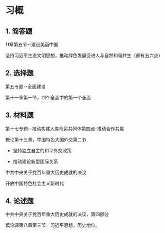 # 习概

## 1. 简答题

11章第五节--建设美丽中国

坚持习近平生态文明思想，推动绿色发展促进人与自然和谐共生（都有五六点）

## 2. 选择题

第五专题--全面建设

第十一章第一节，四个全面中的第一个全面

## 3. 材料题

第十七专题--推动构建人类命运共同体第四点-推动合作共赢

概论第十三章，中国特色大国外交第二节

- 坚持独立自主的和平外交政策

- 推动建设新型国际关系



中共中央关于党百年重大历史成就的决议

开放中国特色社会主义新时代

## 4. 论述题

中共中央关于党百年重大历史成就的决议，第四部分

概论课第八章第三节，习近平思想，历史地位。